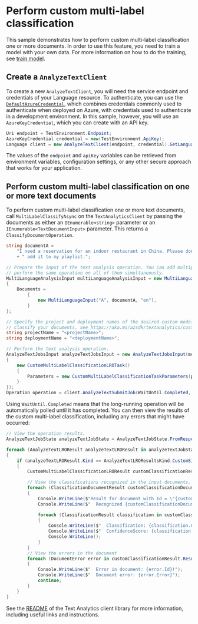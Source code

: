 # Perform custom multi-label classification

This sample demonstrates how to perform custom multi-label classification one or more documents. In order to use this feature, you need to train a model with your own data. For more information on how to do the training, see [train model][train_model].

## Create a `AnalyzeTextClient`

To create a new `AnalyzeTextClient`, you will need the service endpoint and credentials of your Language resource. To authenticate, you can use the [`DefaultAzureCredential`][DefaultAzureCredential], which combines credentials commonly used to authenticate when deployed on Azure, with credentials used to authenticate in a development environment. In this sample, however, you will use an `AzureKeyCredential`, which you can create with an API key.

```C# Snippet:CreateAnalyzeTextClient
Uri endpoint = TestEnvironment.Endpoint;
AzureKeyCredential credential = new(TestEnvironment.ApiKey);
Language client = new AnalyzeTextClient(endpoint, credential).GetLanguageClient(apiVersion: "2023-04-01");
```

The values of the `endpoint` and `apiKey` variables can be retrieved from environment variables, configuration settings, or any other secure approach that works for your application.

## Perform custom multi-label classification on one or more text documents

To perform custom multi-label classification one or more text documents, call `MultiLabelClassifyAsync` on the `TextAnalyticsClient` by passing the documents as either an `IEnumerable<string>` parameter or an `IEnumerable<TextDocumentInput>` parameter. This returns a `ClassifyDocumentOperation`.

```C# Snippet:Sample10_AnalyzeTextSubmitJob_CustomMultiLabelClassificationLROTask
string documentA =
    "I need a reservation for an indoor restaurant in China. Please don't stop the music. Play music and"
    + " add it to my playlist.";

// Prepare the input of the text analysis operation. You can add multiple documents to this list and
// perform the same operation on all of them simultaneously.
MultiLanguageAnalysisInput multiLanguageAnalysisInput = new MultiLanguageAnalysisInput()
{
    Documents =
        {
            new MultiLanguageInput("A", documentA, "en"),
        }
};

// Specify the project and deployment names of the desired custom model. To train your own custom model to
// classify your documents, see https://aka.ms/azsdk/textanalytics/customfunctionalities.
string projectName = "<projectName>";
string deploymentName = "<deploymentName>";

// Perform the text analysis operation.
AnalyzeTextJobsInput analyzeTextJobsInput = new AnalyzeTextJobsInput(multiLanguageAnalysisInput, new AnalyzeTextLROTask[]
{
    new CustomMultiLabelClassificationLROTask()
    {
        Parameters = new CustomMultiLabelClassificationTaskParameters(projectName, deploymentName)
    }
});
Operation operation = client.AnalyzeTextSubmitJob(WaitUntil.Completed, analyzeTextJobsInput);
```

Using `WaitUntil.Completed` means that the long-running operation will be automatically polled until it has completed. You can then view the results of the custom multi-label classification, including any errors that might have occurred:

```C# Snippet:Sample10_AnalyzeTextSubmitJob_CustomMultiLabelClassificationLROTask_ViewResults
// View the operation results.
AnalyzeTextJobState analyzeTextJobState = AnalyzeTextJobState.FromResponse(operation.GetRawResponse());

foreach (AnalyzeTextLROResult analyzeTextLROResult in analyzeTextJobState.Tasks.Items)
{
    if (analyzeTextLROResult.Kind == AnalyzeTextLROResultsKind.CustomSingleLabelClassificationLROResults)
    {
        CustomMultiLabelClassificationLROResult customClassificationResult = (CustomMultiLabelClassificationLROResult)analyzeTextLROResult;

        // View the classifications recognized in the input documents.
        foreach (ClassificationDocumentResult customClassificationDocument in customClassificationResult.Results.Documents)
        {
            Console.WriteLine($"Result for document with Id = \"{customClassificationDocument.Id}\":");
            Console.WriteLine($"  Recognized {customClassificationDocument.Class.Count} classifications:");

            foreach (ClassificationResult classification in customClassificationDocument.Class)
            {
                Console.WriteLine($"  Classification: {classification.Category}");
                Console.WriteLine($"  ConfidenceScore: {classification.ConfidenceScore}");
                Console.WriteLine();
            }
        }
        // View the errors in the document
        foreach (DocumentError error in customClassificationResult.Results.Errors)
        {
            Console.WriteLine($"  Error in document: {error.Id}!");
            Console.WriteLine($"  Document error: {error.Error}");
            continue;
        }
    }
}
```

See the [README] of the Text Analytics client library for more information, including useful links and instructions.

[train_model]: https://aka.ms/azsdk/textanalytics/customfunctionalities
[DefaultAzureCredential]: https://github.com/Azure/azure-sdk-for-net/blob/main/sdk/identity/Azure.Identity/README.md
[README]: https://github.com/quentinRobinson/azure-sdk-for-net/blob/qrobinson/analyze-text-sdk/sdk/cognitivelanguage/Azure.AI.Language.TextAnalytics/samples/README.md
